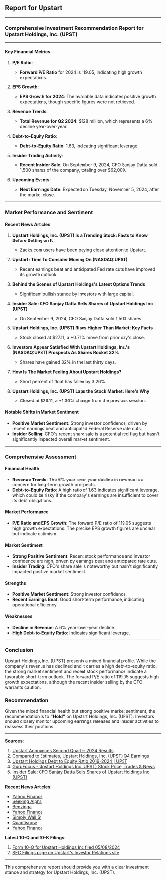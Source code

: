 ## Report for Upstart

---

### Comprehensive Investment Recommendation Report for Upstart Holdings, Inc. (UPST)

---

#### Key Financial Metrics

1. **P/E Ratio**:
   - **Forward P/E Ratio** for 2024 is 119.05, indicating high growth expectations.

2. **EPS Growth**:
   - **EPS Growth for 2024**: The available data indicates positive growth expectations, though specific figures were not retrieved.

3. **Revenue Trends**:
   - **Total Revenue for Q2 2024**: $128 million, which represents a 6% decline year-over-year.

4. **Debt-to-Equity Ratio**:
   - **Debt-to-Equity Ratio**: 1.63, indicating significant leverage.

5. **Insider Trading Activity**:
   - **Recent Insider Sale**: On September 9, 2024, CFO Sanjay Datta sold 1,500 shares of the company, totaling over $62,000.

6. **Upcoming Events**:
   - **Next Earnings Date**: Expected on Tuesday, November 5, 2024, after the market close.

---

### Market Performance and Sentiment

#### Recent News Articles

1. **Upstart Holdings, Inc. (UPST) Is a Trending Stock: Facts to Know Before Betting on It**
   - Zacks.com users have been paying close attention to Upstart.

2. **Upstart: Time To Consider Moving On (NASDAQ:UPST)**
   - Recent earnings beat and anticipated Fed rate cuts have improved its growth outlook.

3. **Behind the Scenes of Upstart Holdings's Latest Options Trends**
   - Significant bullish stance by investors with large capital.

4. **Insider Sale: CFO Sanjay Datta Sells Shares of Upstart Holdings Inc (UPST)**
   - On September 9, 2024, CFO Sanjay Datta sold 1,500 shares.

5. **Upstart Holdings, Inc. (UPST) Rises Higher Than Market: Key Facts**
   - Stock closed at $27.11, a +0.71% move from prior day's close.

6. **Investors Appear Satisfied With Upstart Holdings, Inc.'s (NASDAQ:UPST) Prospects As Shares Rocket 32%**
   - Shares have gained 32% in the last thirty days.

7. **How Is The Market Feeling About Upstart Holdings?**
   - Short percent of float has fallen by 3.26%.

8. **Upstart Holdings, Inc. (UPST) Laps the Stock Market: Here's Why**
   - Closed at $26.11, a +1.36% change from the previous session.

#### Notable Shifts in Market Sentiment

- **Positive Market Sentiment**: Strong investor confidence, driven by recent earnings beat and anticipated Federal Reserve rate cuts.
- **Insider Selling**: CFO's recent share sale is a potential red flag but hasn't significantly impacted overall market sentiment.

---

### Comprehensive Assessment

#### Financial Health

- **Revenue Trends**: The 6% year-over-year decline in revenue is a concern for long-term growth prospects.
- **Debt-to-Equity Ratio**: A high ratio of 1.63 indicates significant leverage, which could be risky if the company's earnings are insufficient to cover its debt obligations.

#### Market Performance

- **P/E Ratio and EPS Growth**: The forward P/E ratio of 119.05 suggests high growth expectations. The precise EPS growth figures are unclear but indicate optimism.

#### Market Sentiment

- **Strong Positive Sentiment**: Recent stock performance and investor confidence are high, driven by earnings beat and anticipated rate cuts.
- **Insider Trading**: CFO's share sale is noteworthy but hasn't significantly impacted positive market sentiment.

#### Strengths

- **Positive Market Sentiment**: Strong investor confidence.
- **Recent Earnings Beat**: Good short-term performance, indicating operational efficiency.

#### Weaknesses

- **Decline in Revenue**: A 6% year-over-year decline.
- **High Debt-to-Equity Ratio**: Indicates significant leverage.

---

### Conclusion

Upstart Holdings, Inc. (UPST) presents a mixed financial profile. While the company's revenue has declined and it carries a high debt-to-equity ratio, the strong market sentiment and recent stock performance indicate a favorable short-term outlook. The forward P/E ratio of 119.05 suggests high growth expectations, although the recent insider selling by the CFO warrants caution.

### Recommendation

Given the mixed financial health but strong positive market sentiment, the recommendation is to **"Hold"** on Upstart Holdings, Inc. (UPST). Investors should closely monitor upcoming earnings releases and insider activities to reassess their positions.

---

**Sources**:
1. [Upstart Announces Second Quarter 2024 Results](https://www.stocktitan.net/news/UPST/upstart-announces-second-quarter-2024-1a2fff8loige.html)
2. [Compared to Estimates, Upstart Holdings, Inc. (UPST) Q4 Earnings](https://finance.yahoo.com/news/compared-estimates-upstart-holdings-inc-000009644.html)
3. [Upstart Holdings Debt to Equity Ratio 2019-2024 | UPST](https://www.macrotrends.net/stocks/charts/UPST/upstart-holdings/debt-equity-ratio)
4. [GuruFocus - Upstart Holdings Inc (UPST) Stock Price, Trades & News](https://www.gurufocus.com/stock/UPST/summary)
5. [Insider Sale: CFO Sanjay Datta Sells Shares of Upstart Holdings Inc (UPST)](https://finance.yahoo.com/news/insider-sale-cfo-sanjay-datta-054401799.html)

**Recent News Articles**:
- [Yahoo Finance](https://finance.yahoo.com/news/upstart-holdings-inc-upst-trending-130011339.html)
- [Seeking Alpha](https://seekingalpha.com/article/4720866-upstart-time-to-consider-moving-on)
- [Benzinga](https://www.benzinga.com/insights/options/24/09/40840264/behind-the-scenes-of-upstart-hldgss-latest-options-trends)
- [Yahoo Finance](https://finance.yahoo.com/news/upstart-holdings-inc-upst-rises-220021563.html)
- [Simply Wall St](https://simplywall.st/stocks/us/diversified-financials/nasdaq-upst/upstart-holdings/news/investors-appear-satisfied-with-upstart-holdings-incs-nasdaq)
- [Quantisnow](https://quantisnow.com/insight/how-is-the-market-feeling-about-upstart-hldgs-5610605)
- [Yahoo Finance](https://finance.yahoo.com/news/upstart-holdings-inc-upst-laps-215021885.html)

**Latest 10-Q and 10-K Filings**:
1. [Form 10-Q for Upstart Holdings Inc filed 05/08/2024](https://ir.upstart.com/static-files/6dd3636f-ae7e-4420-b98c-f52a57bd6d3b)
2. [SEC Filings page on Upstart's Investor Relations site](https://ir.upstart.com/financial-information/sec-filings)

---

This comprehensive report should provide you with a clear investment stance and strategy for Upstart Holdings, Inc. (UPST).